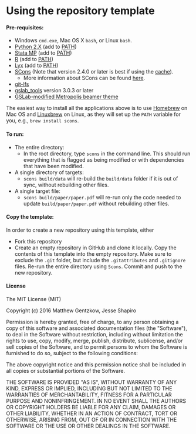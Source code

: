 Using the repository template
=============================

#### Pre-requisites:

 - Windows `cmd.exe`, Mac OS X `bash`, or Linux `bash`. 
 - [Python 2.X](https://www.python.org) (add to [PATH](https://en.wikipedia.org/wiki/PATH_(variable)))
 - [Stata MP](http://www.stata.com/statamp/) (add to [PATH](https://en.wikipedia.org/wiki/PATH_(variable)))
 - [R](https://www.r-project.org/) (add to [PATH](https://en.wikipedia.org/wiki/PATH_(variable)))
 - [Lyx](https://www.lyx.org/) (add to [PATH](https://en.wikipedia.org/wiki/PATH_(variable)))
 - [SCons](http://scons.org/) (Note that version 2.4.0 or later is best if using the [cache](http://scons.org/doc/2.0.1/HTML/scons-user/c4213.html)).
    - More information about SCons can be found [here](https://github.com/gslab-econ/ra-manual/wiki/SCons).
 - [git-lfs](https://git-lfs.github.com/)
 - [gslab_tools](https://github.com/gslab-econ/gslab_python) version 3.0.3 or later
 - [GSLab-modified Metropolis beamer theme](https://github.com/gslab-econ/gslab_latex)

The easiest way to install all the applications above is to use [Homebrew](http://brew.sh/) on Mac OS and [Linuxbrew](http://linuxbrew.sh/) on Linux, as they will set up the `PATH` variable for you, e.g., `brew install scons`.

#### To run:
 - The entire directory:
    - In the root directory, type `scons` in the command line. This should run everything that is flagged as being modified or with dependencies that have been modified.
 - A single directory of targets:
    - `scons build/data` will re-build the `build/data` folder if it is out of sync, without rebuilding other files.
 - A single target file:
    - `scons build/paper/paper.pdf` will re-run only the code needed to update `build/paper/paper.pdf` without rebuilding other files.

#### Copy the template:
In order to create a new repository using this template, either
- Fork this repository
- Create an empty repository in GitHub and clone it locally. Copy the contents of this template into the empty repository. Make sure to exclude the `.git` folder, but include the `.gitattributes` and `.gitignore` files. Re-run the entire directory using `Scons`. Commit and push to the new repository.

#### License

The MIT License (MIT)

Copyright (c) 2016 Matthew Gentzkow, Jesse Shapiro

Permission is hereby granted, free of charge, to any person obtaining a copy of this software and associated documentation files (the "Software"), to deal in the Software without restriction, including without limitation the rights to use, copy, modify, merge, publish, distribute, sublicense, and/or sell copies of the Software, and to permit persons to whom the Software is furnished to do so, subject to the following conditions:

The above copyright notice and this permission notice shall be included in all copies or substantial portions of the Software.

THE SOFTWARE IS PROVIDED "AS IS", WITHOUT WARRANTY OF ANY KIND, EXPRESS OR IMPLIED, INCLUDING BUT NOT LIMITED TO THE WARRANTIES OF MERCHANTABILITY, FITNESS FOR A PARTICULAR PURPOSE AND NONINFRINGEMENT. IN NO EVENT SHALL THE AUTHORS OR COPYRIGHT HOLDERS BE LIABLE FOR ANY CLAIM, DAMAGES OR OTHER LIABILITY, WHETHER IN AN ACTION OF CONTRACT, TORT OR OTHERWISE, ARISING FROM, OUT OF OR IN CONNECTION WITH THE SOFTWARE OR THE USE OR OTHER DEALINGS IN THE SOFTWARE.
